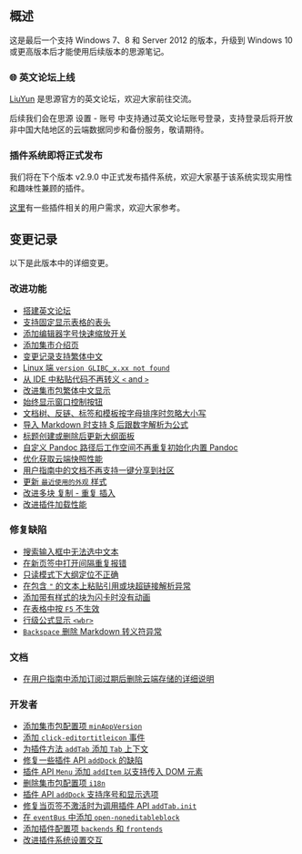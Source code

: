 ## 概述

这是最后一个支持 Windows 7、8 和 Server 2012 的版本，升级到 Windows 10 或更高版本后才能使用后续版本的思源笔记。

### 🌐 英文论坛上线

[LiuYun](https://liuyun.io/) 是思源官方的英文论坛，欢迎大家前往交流。

后续我们会在思源 设置 - 账号 中支持通过英文论坛账号登录，支持登录后将开放非中国大陆地区的云端数据同步和备份服务，敬请期待。

### 插件系统即将正式发布

我们将在下个版本 v2.9.0 中正式发布插件系统，欢迎大家基于该系统实现实用性和趣味性兼顾的插件。

[这里](https://github.com/siyuan-note/siyuan/issues?q=label%3AIdea+is%3Aclosed)有一些插件相关的用户需求，欢迎大家参考。

## 变更记录

以下是此版本中的详细变更。

### 改进功能

* [搭建英文论坛](https://github.com/siyuan-note/siyuan/issues/7914)
* [支持固定显示表格的表头](https://github.com/siyuan-note/siyuan/issues/8294)
* [添加编辑器字号快速缩放开关](https://github.com/siyuan-note/siyuan/issues/8297)
* [添加集市介绍页](https://github.com/siyuan-note/siyuan/issues/8324)
* [变更记录支持繁体中文](https://github.com/siyuan-note/siyuan/issues/8333)
* [Linux 端 `version GLIBC_x.xx not found`](https://github.com/siyuan-note/siyuan/issues/8334)
* [从 IDE 中粘贴代码不再转义 `<` and `>`](https://github.com/siyuan-note/siyuan/issues/8340)
* [改进集市包繁体中文显示](https://github.com/siyuan-note/siyuan/issues/8342)
* [始终显示窗口控制按钮](https://github.com/siyuan-note/siyuan/issues/8344)
* [文档树、反链、标签和模板按字母排序时忽略大小写](https://github.com/siyuan-note/siyuan/issues/8360)
* [导入 Markdown 时支持 $ 后跟数字解析为公式](https://github.com/siyuan-note/siyuan/issues/8362)
* [标题创建或删除后更新大纲面板](https://github.com/siyuan-note/siyuan/issues/8372)
* [自定义 Pandoc 路径后工作空间不再重复初始化内置 Pandoc](https://github.com/siyuan-note/siyuan/issues/8377)
* [优化获取云端快照性能](https://github.com/siyuan-note/siyuan/issues/8387)
* [用户指南中的文档不再支持一键分享到社区](https://github.com/siyuan-note/siyuan/issues/8388)
* [更新 `最近使用的外观` 样式](https://github.com/siyuan-note/siyuan/issues/8392)
* [改进多块 复制 - 重复 插入](https://github.com/siyuan-note/siyuan/issues/8394)
* [改进插件加载性能](https://github.com/siyuan-note/siyuan/issues/8397)

### 修复缺陷

* [搜索输入框中无法选中文本](https://github.com/siyuan-note/siyuan/issues/8331)
* [在新页签中打开间隔重复报错](https://github.com/siyuan-note/siyuan/issues/8337)
* [只读模式下大纲定位不正确](https://github.com/siyuan-note/siyuan/issues/8356)
* [在包含 `"` 的文本上粘贴引用或块超链接解析异常](https://github.com/siyuan-note/siyuan/issues/8359)
* [添加带有样式的块为闪卡时没有动画](https://github.com/siyuan-note/siyuan/issues/8365)
* [在表格中按 `F5` 不生效](https://github.com/siyuan-note/siyuan/issues/8367)
* [行级公式显示 `<wbr>`](https://github.com/siyuan-note/siyuan/issues/8378)
* [`Backspace` 删除 Markdown 转义符异常](https://github.com/siyuan-note/siyuan/issues/8406)

### 文档

* [在用户指南中添加订阅过期后删除云端存储的详细说明](https://github.com/siyuan-note/siyuan/issues/8370)

### 开发者

* [添加集市包配置项 `minAppVersion`](https://github.com/siyuan-note/siyuan/issues/8330)
* [添加 `click-editortitleicon` 事件](https://github.com/siyuan-note/siyuan/issues/8335)
* [为插件方法 `addTab` 添加 `Tab` 上下文](https://github.com/siyuan-note/siyuan/pull/8336)
* [修复一些插件 API `addDock` 的缺陷](https://github.com/siyuan-note/siyuan/issues/8341)
* [插件 API `Menu` 添加 `addItem` 以支持传入 DOM 元素](https://github.com/siyuan-note/siyuan/issues/8343)
* [删除集市包配置项 `i18n`](https://github.com/siyuan-note/siyuan/issues/8346)
* [插件 API `addDock` 支持序号和显示选项](https://github.com/siyuan-note/siyuan/issues/8347)
* [修复当页签不激活时为调用插件 API `addTab.init`](https://github.com/siyuan-note/siyuan/issues/8350)
* [在 `eventBus` 中添加 `open-noneditableblock`](https://github.com/siyuan-note/siyuan/issues/8374)
* [添加插件配置项 `backends` 和 `frontends`](https://github.com/siyuan-note/siyuan/issues/8386)
* [改进插件系统设置交互](https://github.com/siyuan-note/siyuan/issues/8391)
